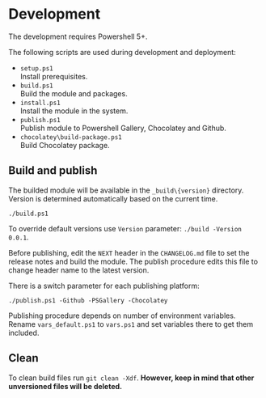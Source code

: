 # Development

The development requires Powershell 5+.

The following scripts are used during development and deployment:

- `setup.ps1`  
Install prerequisites.
- `build.ps1`  
Build the module and packages.
- `install.ps1`  
Install the module in the system.
- `publish.ps1`  
Publish module to Powershell Gallery, Chocolatey and Github.
- `chocolatey\build-package.ps1`  
Build Chocolatey package.


## Build and publish

The builded module will be available in the `_build\{version}` directory. Version is determined automatically based on the current time.

```
./build.ps1
```

To override default versions use `Version` parameter: `./build -Version 0.0.1`.

Before publishing, edit the `NEXT` header in the `CHANGELOG.md` file to set the release notes and build the module. The publish procedure edits this file to change header name to the latest version.

There is a switch parameter for each publishing platform:

```
./publish.ps1 -Github -PSGallery -Chocolatey
```

Publishing procedure depends on number of environment variables. Rename `vars_default.ps1` to `vars.ps1` and set variables there to get them included.

## Clean

To clean build files run `git clean -Xdf`.  **However, keep in mind that other unversioned files will be deleted.**



